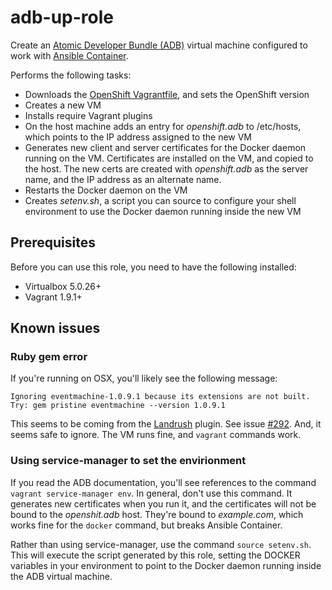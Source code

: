 
# adb-up-role

Create an [Atomic Developer Bundle (ADB)](https://github.com/projectatomic/adb-atomic-developer-bundle) virtual machine configured to work with [Ansible Container](https://github.com/ansible/ansible-container).

Performs the following tasks:

- Downloads the [OpenShift Vagrantfile](https://raw.githubusercontent.com/projectatomic/adb-atomic-developer-bundle/master/components/centos/centos-openshift-setup/Vagrantfile), and sets the OpenShift version
- Creates a new VM
- Installs require Vagrant plugins
- On the host machine adds an entry for *openshift.adb* to /etc/hosts, which points to the IP address assigned to the new VM
- Generates new client and server certificates for the Docker daemon running on the VM. Certificates are installed on the VM, and copied to the host. The new certs are created with *openshift.adb* as the server name, and the IP address as an alternate name.
- Restarts the Docker daemon on the VM
- Creates *setenv.sh*, a script you can source to configure your shell environment to use the Docker daemon running inside the new VM

## Prerequisites

Before you can use this role, you need to have the following installed:

- Virtualbox 5.0.26+
- Vagrant 1.9.1+

## Known issues

### Ruby gem error

If you're running on OSX, you'll likely see the following message:

```
Ignoring eventmachine-1.0.9.1 because its extensions are not built.  Try: gem pristine eventmachine --version 1.0.9.1
```

This seems to be coming from the [Landrush](https://github.com/vagrant-landrush/landrush) plugin. See issue [#292](https://github.com/vagrant-landrush/landrush/issues/292). And, it seems safe to ignore. The VM runs fine, and `vagrant` commands work.

### Using service-manager to set the envirionment

If you read the ADB documentation, you'll see references to the command `vagrant service-manager env`. In general, don't use this command. It generates new certificates when you run it, and the certificates will not be bound to the *openshit.adb* host. They're bound to *example.com*, which works fine for the `docker` command, but breaks Ansible Container. 

Rather than using service-manager, use the command `source setenv.sh`. This will execute the script generated by this role, setting the DOCKER variables in your environment to point to the Docker daemon running inside the ADB virtual machine.
